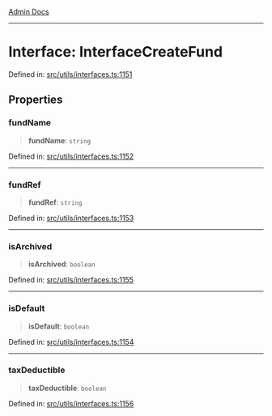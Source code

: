 [Admin Docs](/)

***

# Interface: InterfaceCreateFund

Defined in: [src/utils/interfaces.ts:1151](https://github.com/PalisadoesFoundation/talawa-admin/blob/main/src/utils/interfaces.ts#L1151)

## Properties

### fundName

> **fundName**: `string`

Defined in: [src/utils/interfaces.ts:1152](https://github.com/PalisadoesFoundation/talawa-admin/blob/main/src/utils/interfaces.ts#L1152)

***

### fundRef

> **fundRef**: `string`

Defined in: [src/utils/interfaces.ts:1153](https://github.com/PalisadoesFoundation/talawa-admin/blob/main/src/utils/interfaces.ts#L1153)

***

### isArchived

> **isArchived**: `boolean`

Defined in: [src/utils/interfaces.ts:1155](https://github.com/PalisadoesFoundation/talawa-admin/blob/main/src/utils/interfaces.ts#L1155)

***

### isDefault

> **isDefault**: `boolean`

Defined in: [src/utils/interfaces.ts:1154](https://github.com/PalisadoesFoundation/talawa-admin/blob/main/src/utils/interfaces.ts#L1154)

***

### taxDeductible

> **taxDeductible**: `boolean`

Defined in: [src/utils/interfaces.ts:1156](https://github.com/PalisadoesFoundation/talawa-admin/blob/main/src/utils/interfaces.ts#L1156)
